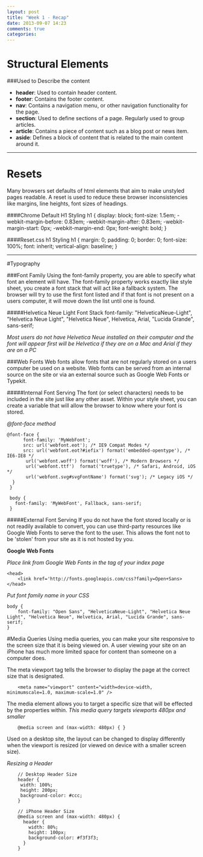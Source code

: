 ```yaml
---
layout: post
title: "Week 1 - Recap"
date: 2013-09-07 14:23
comments: true
categories: 
---
```


# Structural Elements
###Used to Describe the content

- **header**: Used to contain header content.
- **footer**: Contains the footer content.
- **nav**: Contains a navigation menu, or other navigation functionality for the page.
- **section**: Used to define sections of a page. Regularly used to group articles.
- **article**: Contains a piece of content such as a blog post or news item.
- **aside**: Defines a block of content that is related to the main content around it.

---


# Resets

Many browsers set defaults of html elements that aim to make unstyled pages readable. A reset is used to reduce these browser inconsistencies like margins, line heights, font sizes of headings. 

####Chrome Default H1 Styling
        h1 {
            display: block;
            font-size: 1.5em;
            -webkit-margin-before: 0.83em;
            -webkit-margin-after: 0.83em;
            -webkit-margin-start: 0px;
            -webkit-margin-end: 0px;
            font-weight: bold;
        }

####Reset.css h1 Styling
        h1 {
            margin: 0;
          padding: 0;
          border: 0;
          font-size: 100%;
          font: inherit;
          vertical-align: baseline;
        }
        
---
#Typography

###Font Family
Using the font-family property, you are able to specify what font an element will have. The font-family property works exactly like style sheet, you create a font stack that will act like a fallback system. The browser will try to use the first font listed and if that font is not present on a users computer, it will move down the list until one is found.

#####Helvetica Neue Light Font Stack
        font-family: "HelveticaNeue-Light", "Helvetica Neue Light", "Helvetica Neue", Helvetica, Arial, "Lucida Grande", sans-serif; 
        
_Most users do not have Helvetica Neue installed on their computer and the font will appear first will be Helvetica if they are on a Mac and Arial if they are on a PC_

###Web Fonts
Web fonts allow fonts that are not regularly stored on a users computer be used on a website. Web fonts can be served from an internal source on the site or via an external source such as Google Web Fonts or Typekit.

#####Internal Font Serving
The font (or select characters) needs to be included in the site just like any other asset. Within your style sheet, you can create a variable that will allow the browser to know where your font is stored.

_@font-face method_

    @font-face {
          font-family: 'MyWebFont';
          src: url('webfont.eot'); /* IE9 Compat Modes */
          src: url('webfont.eot?#iefix') format('embedded-opentype'), /* IE6-IE8 */
           url('webfont.woff') format('woff'), /* Modern Browsers */
           url('webfont.ttf')  format('truetype'), /* Safari, Android, iOS */
           url('webfont.svg#svgFontName') format('svg'); /* Legacy iOS */
      }
     }

     body {
       font-family: 'MyWebFont', Fallback, sans-serif;
     }
   
#####External Font Serving
If you do not have the font stored locally or is not readily available to convert, you can use third-party resources like Google Web Fonts to serve the font to the user. This allows the font not to be 'stolen' from your site as it is not hosted by you.

**Google Web Fonts**

_Place link from Google Web Fonts in the <head> tag of your index page_

    <head>
        <link href='http://fonts.googleapis.com/css?family=Open+Sans>   
    </head> 

_Put font family name in your CSS_

    body {
        font-family: "Open Sans", "HelveticaNeue-Light", "Helvetica Neue Light", "Helvetica Neue", Helvetica, Arial, "Lucida Grande", sans-serif;
    }
 
 
#Media Queries
Using media queries, you can make your site responsive to the screen size that it is being viewed on. A user viewing your site on an iPhone has much more limited space for content than someone on a computer does.

The meta viewport tag tells the browser to display the page at the correct size that is designated.

        <meta name="viewport" content="width=device-width, minimumscale=1.0, maximum-scale=1.0" />
        
The media element allows you to target a specific size that will be effected by the properties within.
_This media query targets viewports 480px and smaller_

        @media screen and (max-width: 480px) { }
        
Used on a desktop site, the layout can be changed to display differently when the viewport is resized (or viewed on device with a smaller screen size).

_Resizing a Header_

        // Desktop Header Size
        header {
         width: 100%;
         height: 200px;
         background-color: #ccc;
        }
        
        // iPhone Header Size
        @media screen and (max-width: 480px) {
          header {
            width: 80%;
            height: 100px;
            background-color: #f3f3f3;  
          }
        }
        
